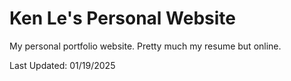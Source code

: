 # Ken Le's Personal Website

My personal portfolio website.
Pretty much my resume but online.

Last Updated: 01/19/2025
